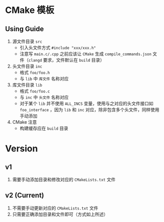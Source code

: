 # CMake 模板
## Using Guide
1. 源文件目录 `src`
    - 引入头文件方式 `#include "xxx/xxx.h"`
    - 注意写 `main.c/.cpp` 之前应该让 `CMake` 生成 `compile_commands.json` 文件（`clangd` 要求，文件默认在 `build` 目录）
2. 头文件目录 `inc`
    - 格式 `foo/foo.h`
    - 与 `lib` 中 `库文件` 名称对应
3. 库文件目录 `lib`
    - 格式 `foo/foo.c`
    - 与 `inc` 中 `头文件` 名称对应
    - 对于某个 `lib` 并不使用 `ALL_INCS` 变量，使用与之对应的头文件接口如 `foo_interface` ，因为 `lib` 和 `inc` 对应，除非包含多个头文件，同样使用手动添加
4. CMake 注意
    - 构建缓存应在 `build` 目录
# Version
## v1
1. 需要手动添加目录和修改对应的 `CMakeLists.txt` 文件
## v2 (Current)
1. 不需要手动更新对应的 `CMakeLists.txt` 文件
2. 只需要正确添加目录和文件即可（方式如上所述）